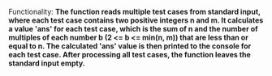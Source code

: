 Functionality: **The function reads multiple test cases from standard input, where each test case contains two positive integers n and m. It calculates a value 'ans' for each test case, which is the sum of n and the number of multiples of each number b (2 <= b <= min(n, m)) that are less than or equal to n. The calculated 'ans' value is then printed to the console for each test case. After processing all test cases, the function leaves the standard input empty.**